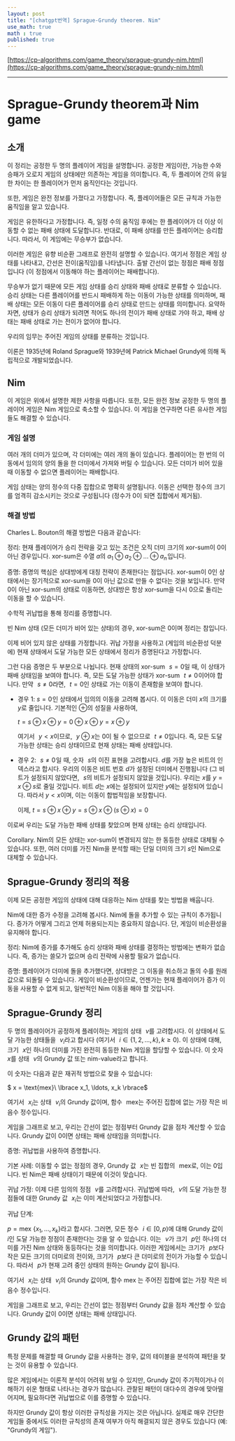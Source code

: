 ```yaml
---
layout: post
title: "[chatgpt번역] Sprague-Grundy theorem. Nim"
use_math: true
math : true
published: true
---
```


[https://cp-algorithms.com/game_theory/sprague-grundy-nim.html](https://cp-algorithms.com/game_theory/sprague-grundy-nim.html)

---

# Sprague-Grundy theorem과 Nim game

## 소개
이 정리는 공정한 두 명의 플레이어 게임을 설명합니다. 공정한 게임이란, 가능한 수와 승패가 오로지 게임의 상태에만 의존하는 게임을 의미합니다. 즉, 두 플레이어 간의 유일한 차이는 한 플레이어가 먼저 움직인다는 것입니다.

또한, 게임은 완전 정보를 가졌다고 가정합니다. 즉, 플레이어들은 모든 규칙과 가능한 움직임을 알고 있습니다.

게임은 유한하다고 가정합니다. 즉, 일정 수의 움직임 후에는 한 플레이어가 더 이상 이동할 수 없는 패배 상태에 도달합니다. 반대로, 이 패배 상태를 만든 플레이어는 승리합니다. 따라서, 이 게임에는 무승부가 없습니다.

이러한 게임은 유향 비순환 그래프로 완전히 설명할 수 있습니다. 여기서 정점은 게임 상태를 나타내고, 간선은 전이(움직임)를 나타냅니다. 출발 간선이 없는 정점은 패배 정점입니다 (이 정점에서 이동해야 하는 플레이어는 패배합니다).

무승부가 없기 때문에 모든 게임 상태를 승리 상태와 패배 상태로 분류할 수 있습니다. 승리 상태는 다른 플레이어를 반드시 패배하게 하는 이동이 가능한 상태를 의미하며, 패배 상태는 모든 이동이 다른 플레이어를 승리 상태로 만드는 상태를 의미합니다. 요약하자면, 상태가 승리 상태가 되려면 적어도 하나의 전이가 패배 상태로 가야 하고, 패배 상태는 패배 상태로 가는 전이가 없어야 합니다.

우리의 임무는 주어진 게임의 상태를 분류하는 것입니다.

이론은 1935년에 Roland Sprague와 1939년에 Patrick Michael Grundy에 의해 독립적으로 개발되었습니다.

## Nim
이 게임은 위에서 설명한 제한 사항을 따릅니다. 또한, 모든 완전 정보 공정한 두 명의 플레이어 게임은 Nim 게임으로 축소할 수 있습니다. 이 게임을 연구하면 다른 유사한 게임들도 해결할 수 있습니다.

### 게임 설명
여러 개의 더미가 있으며, 각 더미에는 여러 개의 돌이 있습니다. 플레이어는 한 번의 이동에서 임의의 양의 돌을 한 더미에서 가져와 버릴 수 있습니다. 모든 더미가 비어 있을 때 이동할 수 없으면 플레이어는 패배합니다.

게임 상태는 양의 정수의 다중 집합으로 명확히 설명됩니다. 이동은 선택한 정수의 크기를 엄격히 감소시키는 것으로 구성됩니다 (정수가 0이 되면 집합에서 제거됨).

### 해결 방법
Charles L. Bouton의 해결 방법은 다음과 같습니다:

정리: 현재 플레이어가 승리 전략을 갖고 있는 조건은 오직 더미 크기의 xor-sum이 0이 아닌 경우입니다. xor-sum은 수열 $a$의 $a_1 \oplus a_2 \oplus \ldots \oplus a_n$ 입니다.

증명: 증명의 핵심은 상대방에게 대칭 전략이 존재한다는 점입니다. xor-sum이 0인 상태에서는 장기적으로 xor-sum을 0이 아닌 값으로 만들 수 없다는 것을 보입니다. 만약 0이 아닌 xor-sum의 상태로 이동하면, 상대방은 항상 xor-sum을 다시 0으로 돌리는 이동을 할 수 있습니다.

수학적 귀납법을 통해 정리를 증명합니다.

빈 Nim 상태 (모든 더미가 비어 있는 상태)의 경우, xor-sum은 0이며 정리는 참입니다.

이제 비어 있지 않은 상태를 가정합니다. 귀납 가정을 사용하고 (게임의 비순환성 덕분에) 현재 상태에서 도달 가능한 모든 상태에서 정리가 증명된다고 가정합니다.

그런 다음 증명은 두 부분으로 나뉩니다. 현재 상태의 xor-sum   $s = 0$일 때, 이 상태가 패배 상태임을 보여야 합니다. 즉, 모든 도달 가능한 상태가 xor-sum   $t \neq 0$ 이어야 합니다. 만약   $s \neq 0$라면,   $t = 0$인 상태로 가는 이동이 존재함을 보여야 합니다.

- 경우 1: $s = 0$ 인 상태에서 임의의 이동을 고려해 봅시다. 이 이동은 더미 $x$의 크기를 $y$로 줄입니다. 기본적인 $\oplus$의 성질을 사용하여,

    $t = s \oplus x \oplus y = 0 \oplus x \oplus y = x \oplus y$

    여기서   $y < x$이므로,   $y \oplus x$는 0이 될 수 없으므로   $t \neq 0$입니다. 즉, 모든 도달 가능한 상태는 승리 상태이므로 현재 상태는 패배 상태입니다.

- 경우 2:   $s \neq 0$ 일 때, 숫자   $s$의 이진 표현을 고려합시다. $d$를 가장 높은 비트의 인덱스라고 합시다. 우리의 이동은 비트 번호 $d$가 설정된 더미에서 진행됩니다 (그 비트가 설정되지 않았다면,   $s$의 비트가 설정되지 않았을 것입니다). 우리는 $x$를 $y = x \oplus s$로 줄일 것입니다. 비트 $d$는 $x$에는 설정되어 있지만 $y$에는 설정되어 있습니다. 따라서 $y < x$이며, 이는 이동이 합법적임을 보장합니다. 

    이제, $t = s \oplus x \oplus y = s \oplus x \oplus( s\oplus x)= 0$

이로써 우리는 도달 가능한 패배 상태를 찾았으며 현재 상태는 승리 상태입니다.

Corollary. Nim의 모든 상태는 xor-sum이 변경되지 않는 한 동등한 상태로 대체될 수 있습니다. 또한, 여러 더미를 가진 Nim을 분석할 때는 단일 더미의 크기 $s$인 Nim으로 대체할 수 있습니다.

## Sprague-Grundy 정리의 적용
이제 모든 공정한 게임의 상태에 대해 대응하는 Nim 상태를 찾는 방법을 배웁니다.

Nim에 대한 증가 수정을 고려해 봅시다. Nim에 돌을 추가할 수 있는 규칙이 추가됩니다. 증가가 어떻게 그리고 언제 허용되는지는 중요하지 않습니다. 단, 게임이 비순환성을 유지해야 합니다.

정리: Nim에 증가를 추가해도 승리 상태와 패배 상태를 결정하는 방법에는 변화가 없습니다. 즉, 증가는 쓸모가 없으며 승리 전략에 사용할 필요가 없습니다.

증명: 플레이어가 더미에 돌을 추가했다면, 상대방은 그 이동을 취소하고 돌의 수를 원래 값으로 되돌릴 수 있습니다. 게임이 비순환성이므로, 언젠가는 현재 플레이어가 증가 이동을 사용할 수 없게 되고, 일반적인 Nim 이동을 해야 할 것입니다.

## Sprague-Grundy 정리
두 명의 플레이어가 공정하게 플레이하는 게임의 상태   $v$를 고려합시다. 이 상태에서 도달 가능한 상태들을   $v_i$라고 합시다 (여기서   $i \in \lbrace 1, 2, \dots, k \rbrace, k \ge 0$). 이 상태에 대해, 크기   $x$인 하나의 더미를 가진 완전히 동등한 Nim 게임을 할당할 수 있습니다. 이 숫자   $x$를 상태   $v$의 Grundy 값 또는 nim-value라고 합니다.

이 숫자는 다음과 같은 재귀적 방법으로 찾을 수 있습니다:

$ x = \text{mex}\ \lbrace x_1, \ldots, x_k \rbrace$

여기서   $x_i$는 상태   $v_i$의 Grundy 값이며, 함수   $\text{mex}$는 주어진 집합에 없는 가장 작은 비음수 정수입니다.

게임을 그래프로 보고, 우리는 간선이 없는 정점부터 Grundy 값을 점차 계산할 수 있습니다. Grundy 값이 0이면 상태는 패배 상태임을 의미합니다.

증명: 귀납법을 사용하여 증명합니다.

기본 사례: 이동할 수 없는 정점의 경우, Grundy 값   $x$는 빈 집합의   $\text{mex}$로, 이는 0입니다. 빈 Nim은 패배 상태이기 때문에 이것이 맞습니다.

귀납 가정: 이제 다른 임의의 정점   $v$를 고려합시다. 귀납법에 따라,   $v$의 도달 가능한 정점들에 대한 Grundy 값   $x_i$는 이미 계산되었다고 가정합니다.

귀납 단계:

$p = \text{mex}\ \lbrace x_1, \ldots, x_k \rbrace$라고 합시다. 그러면, 모든 정수   $i \in [0, p)$에 대해 Grundy 값이   $i$인 도달 가능한 정점이 존재한다는 것을 알 수 있습니다.
이는   $v$가 크기   $p$인 하나의 더미를 가진 Nim 상태와 동등하다는 것을 의미합니다.
이러한 게임에서는 크기가   $p$보다 작은 모든 크기의 더미로의 전이와, 크기가   $p$보다 큰 더미로의 전이가 가능할 수 있습니다. 따라서   $p$가 현재 고려 중인 상태의 원하는 Grundy 값이 됩니다.

여기서   $x_i$는 상태   $v_i$의 Grundy 값이며, 함수  $\text{mex}$ 는 주어진 집합에 없는 가장 작은 비음수 정수입니다.

게임을 그래프로 보고, 우리는 간선이 없는 정점부터 Grundy 값을 점차 계산할 수 있습니다. Grundy 값이 0이면 상태는 패배 상태입니다.

## Grundy 값의 패턴

특정 문제를 해결할 때 Grundy 값을 사용하는 경우, 값의 테이블을 분석하여 패턴을 찾는 것이 유용할 수 있습니다.

많은 게임에서는 이론적 분석이 어려워 보일 수 있지만, Grundy 값이 주기적이거나 이해하기 쉬운 형태로 나타나는 경우가 많습니다. 관찰된 패턴이 대다수의 경우에 맞아떨어지며, 필요하다면 귀납법으로 이를 증명할 수 있습니다.

하지만 Grundy 값이 항상 이러한 규칙성을 가지는 것은 아닙니다. 실제로 매우 간단한 게임들 중에서도 이러한 규칙성의 존재 여부가 아직 해결되지 않은 경우도 있습니다 (예: "Grundy의 게임").
